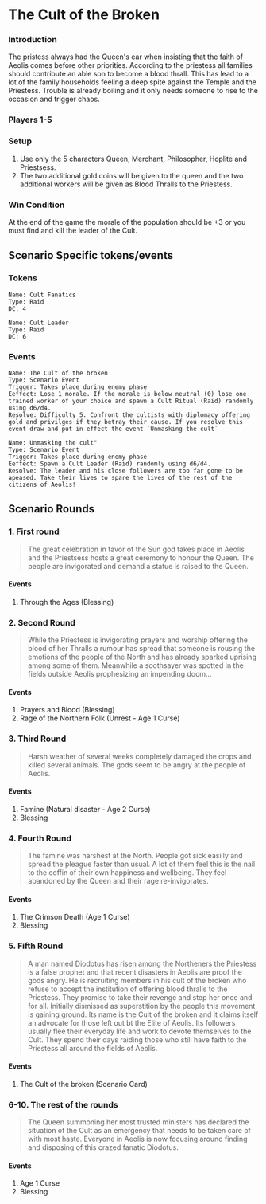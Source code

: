 # The Cult of the Broken

### Introduction
The pristess always had the Queen's ear when insisting that the faith of Aeolis comes before other priorities. According to the priestess all families should contribute an able son to become a blood thrall. This has lead to a lot of the family households feeling a deep spite against the Temple and the Priestess. Trouble is already boiling and it only needs someone to rise to the occasion and trigger chaos.

### Players 1-5

### Setup
1. Use only the 5 characters Queen, Merchant, Philosopher, Hoplite and Priestsess.
1. The two additional gold coins will be given to the queen and the two additional workers will be given as Blood Thralls to the Priestess.

### Win Condition
At the end of the game the morale of the population should be +3 or you must find and kill the leader of the Cult.

## Scenario Specific tokens/events
### Tokens
```
Name: Cult Fanatics
Type: Raid
DC: 4
```
```
Name: Cult Leader
Type: Raid
DC: 6
```
### Events
```
Name: The Cult of the broken
Type: Scenario Event
Trigger: Takes place during enemy phase
Eeffect: Lose 1 morale. If the morale is below neutral (0) lose one trained worker of your choice and spawn a Cult Ritual (Raid) randomly using d6/d4.
Resolve: Difficulty 5. Confront the cultists with diplomacy offering gold and privilges if they betray their cause. If you resolve this event draw and put in effect the event `Unmasking the cult`
```
```
Name: Unmasking the cult"
Type: Scenario Event
Trigger: Takes place during enemy phase
Eeffect: Spawn a Cult Leader (Raid) randomly using d6/d4.
Resolve: The leader and his close followers are too far gone to be apeased. Take their lives to spare the lives of the rest of the citizens of Aeolis!
```

## Scenario Rounds

### 1. First round
>The great celebration in favor of the Sun god takes place in Aeolis and the Priestsess hosts a great ceremony to honour the Queen. The people are invigorated and demand a statue is raised to the Queen.
#### Events
1. Through the Ages (Blessing)

### 2. Second Round
> While the Priestess is invigorating prayers and worship offering the blood of her Thralls a rumour has spread that someone is rousing the emotions of the people of the North and has already sparked uprising among some of them. Meanwhile a soothsayer was spotted in the fields outside Aeolis prophesizing an impending doom...
#### Events
1. Prayers and Blood (Blessing)
2. Rage of the Northern Folk (Unrest - Age 1 Curse)

### 3. Third Round
> Harsh weather of several weeks completely damaged the crops and killed several animals. The gods seem to be angry at the people of Aeolis.
#### Events
1. Famine (Natural disaster - Age 2 Curse)
2. Blessing

### 4. Fourth Round
> The famine was harshest at the North. People got sick easilly and spread the pleague faster than usual. A lot of them feel  this is the nail to the coffin of their own happiness and wellbeing. They feel abandoned by the Queen and their rage re-invigorates.
#### Events
1. The Crimson Death (Age 1 Curse)
2. Blessing

### 5. Fifth Round
> A man named Diodotus has risen among the Northeners the Priestess is a false prophet and that recent disasters in Aeolis are proof the gods angry. He is recruiting members in his cult of the broken who refuse to accept the institution of offering blood thralls to the Priestess. They promise to take their revenge and stop her once and for all. Initially dismissed as superstition by the people this movement is gaining ground. Its name is the Cult of the broken and it claims itself an advocate for those left out bt the Elite of Aeolis. Its followers usually flee their everyday life and work to devote themselves to the Cult. They spend their days raiding those who still have faith to the Priestess all around the fields of Aeolis.
#### Events
1. The Cult of the broken (Scenario Card)

### 6-10. The rest of the rounds
> The Queen summoning her most trusted ministers has declared the situation of the Cult as an emergency that needs to be taken care of with most haste. Everyone in Aeolis is now focusing around finding and disposing of this crazed fanatic Diodotus.
#### Events
1. Age 1 Curse
2. Blessing
